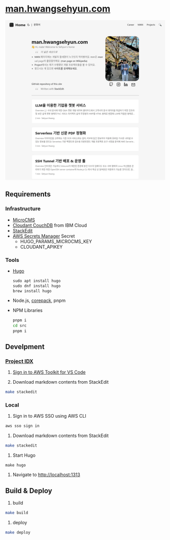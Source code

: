 # [man.hwangsehyun.com](https://man.hwangsehyun.com)

![Screenshot of the site](./assets/image/index.webp)

## Requirements

### Infrastructure

- [MicroCMS](https://microcms.io/en)
- [Cloudant CouchDB](https://www.ibm.com/products/cloudant) from IBM Cloud
- [StackEdit](https://stackedit.io/)
- [AWS Secrets Manager](https://aws.amazon.com/secrets-manager/) Secret
  - HUGO_PARAMS_MICROCMS_KEY
  - CLOUDANT_APIKEY

### Tools

- [Hugo](https://gohugo.io/)

	```
	sudo apt install hugo
	sudo dnf install hugo
	brew install hugo
	```

- Node.js, [corepack](https://nodejs.org/api/corepack.html), pnpm

- NPM Libraries

	```sh
	pnpm i
	cd src
	pnpm i
	```

## Develpment

### [Project IDX](https://idx.dev/)

1. [Sign in to AWS Toolkit for VS Code](https://docs.aws.amazon.com/toolkit-for-vscode/latest/userguide/connect.html#connect-to-aws)

1. Download markdown contents from StackEdit

```sh
make stackedit
```

### Local

1. Sign in to AWS SSO using AWS CLI

```sh
aws sso sign in
```

1. Download markdown contents from StackEdit

```sh
make stackedit
```

1. Start Hugo

```
make hugo
```

1. Navigate to <http://localhost:1313>

## Build & Deploy

1. build

```sh
make build
```

1. deploy

```sh
make deploy
```